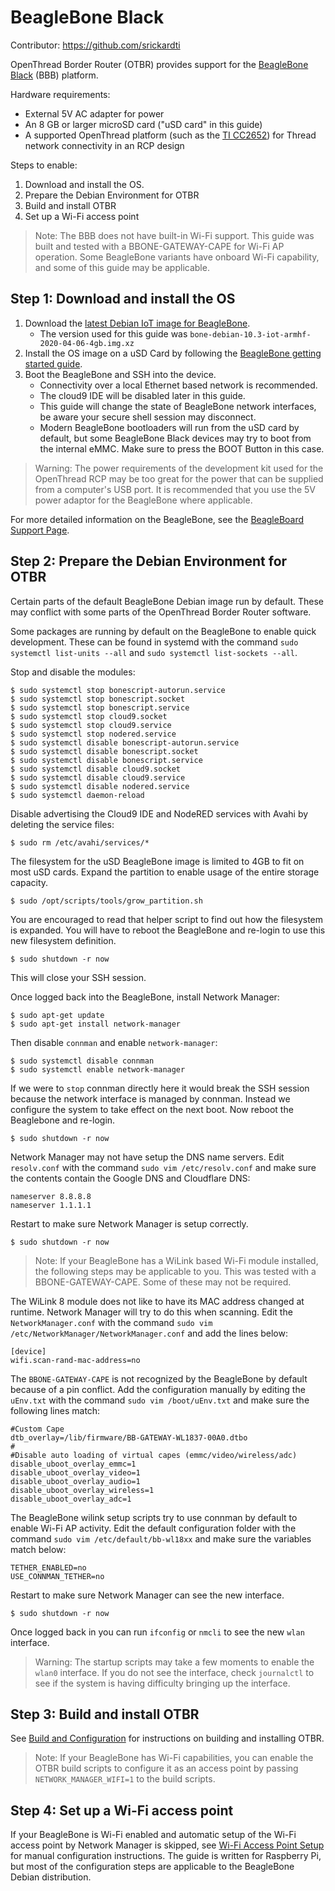# BeagleBone Black

Contributor: https://github.com/srickardti

OpenThread Border Router (OTBR) provides support for the [BeagleBone
Black](http://www.ti.com/tool/BEAGLEBK) (BBB) platform.

Hardware requirements:

*  External 5V AC adapter for power
*  An 8 GB or larger microSD card ("uSD card" in this guide)
*  A supported OpenThread platform (such as the [TI
   CC2652](https://openthread.io/vendors/texas-instruments#cc2652)) for Thread
   network connectivity in an RCP design

Steps to enable:

1. Download and install the OS.
1. Prepare the Debian Environment for OTBR
1. Build and install OTBR
1. Set up a Wi-Fi access point

> Note: The BBB does not have built-in Wi-Fi support. This guide was built and
tested with a BBONE-GATEWAY-CAPE for Wi-Fi AP operation. Some BeagleBone
variants have onboard Wi-Fi capability, and some of this guide may be
applicable.

## Step 1: Download and install the OS

1. Download the [latest Debian IoT image for
   BeagleBone](https://beagleboard.org/latest-images).
   *  The version used for this guide was
      `bone-debian-10.3-iot-armhf-2020-04-06-4gb.img.xz`
1. Install the OS image on a uSD Card by following the [BeagleBone getting
   started guide](https://beagleboard.org/getting-started).
1. Boot the BeagleBone and SSH into the device.
   *  Connectivity over a local Ethernet based network is recommended.
   *  The cloud9 IDE will be disabled later in this guide.
   *  This guide will change the state of BeagleBone network interfaces, be
      aware your secure shell session may disconnect.
   *  Modern BeagleBone bootloaders will run from the uSD card by default, but
      some BeagleBone Black devices may try to boot from the internal eMMC.
      Make sure to press the BOOT Button in this case.

> Warning: The power requirements of the development kit used for the
OpenThread RCP may be too great for the power that can be supplied from a
computer's USB port. It is recommended that you use the 5V power adaptor for
the BeagleBone where applicable.

For more detailed information on the BeagleBone, see the [BeagleBoard Support
Page](https://beagleboard.org/support).

## Step 2: Prepare the Debian Environment for OTBR

Certain parts of the default BeagleBone Debian image run by default. These may
conflict with some parts of the OpenThread Border Router software.

Some packages are running by default on the BeagleBone to enable quick
development. These can be found in systemd with the command `sudo systemctl
list-units --all` and `sudo systemctl list-sockets --all`.

Stop and disable the modules:

```
$ sudo systemctl stop bonescript-autorun.service
$ sudo systemctl stop bonescript.socket
$ sudo systemctl stop bonescript.service
$ sudo systemctl stop cloud9.socket
$ sudo systemctl stop cloud9.service
$ sudo systemctl stop nodered.service
$ sudo systemctl disable bonescript-autorun.service
$ sudo systemctl disable bonescript.socket
$ sudo systemctl disable bonescript.service
$ sudo systemctl disable cloud9.socket
$ sudo systemctl disable cloud9.service
$ sudo systemctl disable nodered.service
$ sudo systemctl daemon-reload
```

Disable advertising the Cloud9 IDE and NodeRED services with Avahi by deleting
the service files:

```
$ sudo rm /etc/avahi/services/*
```

The filesystem for the uSD BeagleBone image is limited to 4GB to fit on most
uSD cards. Expand the partition to enable usage of the entire storage capacity.

```
$ sudo /opt/scripts/tools/grow_partition.sh
```

You are encouraged to read that helper script to find out how the filesystem is
expanded. You will have to reboot the BeagleBone and re-login to use this new
filesystem definition.

```
$ sudo shutdown -r now
```

This will close your SSH session.

Once logged back into the BeagleBone, install Network Manager:

```
$ sudo apt-get update
$ sudo apt-get install network-manager
```

Then disable `connman` and enable `network-manager`:

```
$ sudo systemctl disable connman
$ sudo systemctl enable network-manager
```

If we were to `stop` connman directly here it would break the SSH session
because the network interface is managed by connman. Instead we configure the
system to take effect on the next boot. Now reboot the Beaglebone and re-login.

```
$ sudo shutdown -r now
```

Network Manager may not have setup the DNS name servers. Edit `resolv.conf`
with the command `sudo vim /etc/resolv.conf` and make sure the contents contain
the Google DNS and Cloudflare DNS:

```
nameserver 8.8.8.8
nameserver 1.1.1.1
```

Restart to make sure Network Manager is setup correctly.

```
$ sudo shutdown -r now
```

> Note: If your BeagleBone has a WiLink based Wi-Fi module installed, the
following steps may be applicable to you. This was tested with a
BBONE-GATEWAY-CAPE. Some of these may not be required.

The WiLink 8 module does not like to have its MAC address changed at runtime.
Network Manager will try to do this when scanning. Edit the
`NetworkManager.conf` with the command `sudo vim
/etc/NetworkManager/NetworkManager.conf` and add the lines below:

```
[device]
wifi.scan-rand-mac-address=no
```

The `BBONE-GATEWAY-CAPE` is not recognized by the BeagleBone by default because
of a pin conflict. Add the configuration manually by editing the `uEnv.txt`
with the command `sudo vim /boot/uEnv.txt` and make sure the following lines
match:

```
#Custom Cape
dtb_overlay=/lib/firmware/BB-GATEWAY-WL1837-00A0.dtbo
#
#Disable auto loading of virtual capes (emmc/video/wireless/adc)
disable_uboot_overlay_emmc=1
disable_uboot_overlay_video=1
disable_uboot_overlay_audio=1
disable_uboot_overlay_wireless=1
disable_uboot_overlay_adc=1
```

The BeagleBone wilink setup scripts try to use connman by default to enable
Wi-Fi AP activity. Edit the default configuration folder with the command `sudo
vim /etc/default/bb-wl18xx` and make sure the variables match below:

```
TETHER_ENABLED=no
USE_CONNMAN_TETHER=no
```

Restart to make sure Network Manager can see the new interface.

```
$ sudo shutdown -r now
```

Once logged back in you can run `ifconfig` or `nmcli` to see the new `wlan`
interface.

> Warning: The startup scripts may take a few moments to enable the `wlan0`
interface. If you do not see the interface, check `journalctl` to see if the
system is having difficulty bringing up the interface.

## Step 3: Build and install OTBR

See [Build and Configuration](https://openthread.io/guides/border-router/build)
for instructions on building and installing OTBR. 

> Note: If your BeagleBone has Wi-Fi capabilities, you can enable the OTBR
build scripts to configure it as an access point by passing
`NETWORK_MANAGER_WIFI=1` to the build scripts.

## Step 4: Set up a Wi-Fi access point

If your BeagleBone is Wi-Fi enabled and automatic setup of the Wi-Fi access
point by Network Manager is skipped, see [Wi-Fi Access Point
Setup](https://openthread.io/guides/border-router/access-point) for manual
configuration instructions. The guide is written for Raspberry Pi, but most of
the configuration steps are applicable to the BeagleBone Debian distribution.

